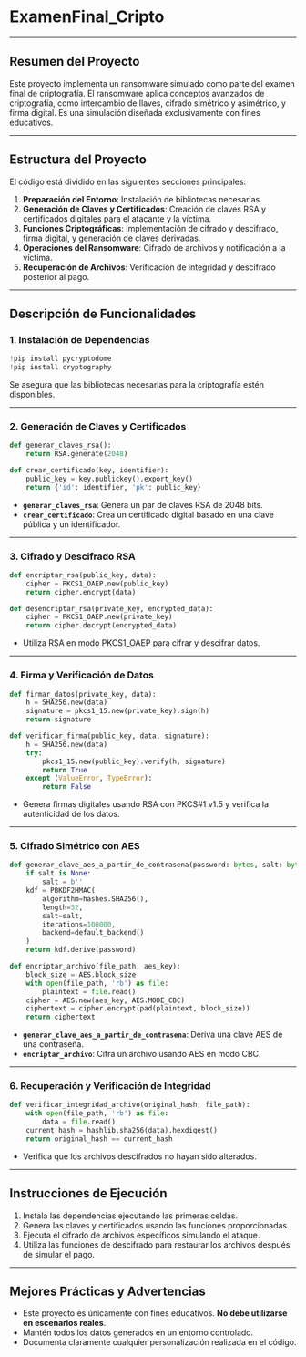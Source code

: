 # ExamenFinal_Cripto
---

## **Resumen del Proyecto**
Este proyecto implementa un ransomware simulado como parte del examen final de criptografía. El ransomware aplica conceptos avanzados de criptografía, como intercambio de llaves, cifrado simétrico y asimétrico, y firma digital. Es una simulación diseñada exclusivamente con fines educativos.

---

## **Estructura del Proyecto**
El código está dividido en las siguientes secciones principales:
1. **Preparación del Entorno**: Instalación de bibliotecas necesarias.
2. **Generación de Claves y Certificados**: Creación de claves RSA y certificados digitales para el atacante y la víctima.
3. **Funciones Criptográficas**: Implementación de cifrado y descifrado, firma digital, y generación de claves derivadas.
4. **Operaciones del Ransomware**: Cifrado de archivos y notificación a la víctima.
5. **Recuperación de Archivos**: Verificación de integridad y descifrado posterior al pago.

---

## **Descripción de Funcionalidades**

### 1. **Instalación de Dependencias**
```python
!pip install pycryptodome
!pip install cryptography
```
Se asegura que las bibliotecas necesarias para la criptografía estén disponibles.

---

### 2. **Generación de Claves y Certificados**
```python
def generar_claves_rsa():
    return RSA.generate(2048)

def crear_certificado(key, identifier):
    public_key = key.publickey().export_key()
    return {'id': identifier, 'pk': public_key}
```
- **`generar_claves_rsa`**: Genera un par de claves RSA de 2048 bits.
- **`crear_certificado`**: Crea un certificado digital basado en una clave pública y un identificador.

---

### 3. **Cifrado y Descifrado RSA**
```python
def encriptar_rsa(public_key, data):
    cipher = PKCS1_OAEP.new(public_key)
    return cipher.encrypt(data)

def desencriptar_rsa(private_key, encrypted_data):
    cipher = PKCS1_OAEP.new(private_key)
    return cipher.decrypt(encrypted_data)
```
- Utiliza RSA en modo PKCS1_OAEP para cifrar y descifrar datos.

---

### 4. **Firma y Verificación de Datos**
```python
def firmar_datos(private_key, data):
    h = SHA256.new(data)
    signature = pkcs1_15.new(private_key).sign(h)
    return signature

def verificar_firma(public_key, data, signature):
    h = SHA256.new(data)
    try:
        pkcs1_15.new(public_key).verify(h, signature)
        return True
    except (ValueError, TypeError):
        return False
```
- Genera firmas digitales usando RSA con PKCS#1 v1.5 y verifica la autenticidad de los datos.

---

### 5. **Cifrado Simétrico con AES**
```python
def generar_clave_aes_a_partir_de_contrasena(password: bytes, salt: bytes = None):
    if salt is None:
        salt = b'' 
    kdf = PBKDF2HMAC(
        algorithm=hashes.SHA256(),
        length=32,
        salt=salt,
        iterations=100000,
        backend=default_backend()
    )
    return kdf.derive(password)

def encriptar_archivo(file_path, aes_key):
    block_size = AES.block_size
    with open(file_path, 'rb') as file:
        plaintext = file.read()
    cipher = AES.new(aes_key, AES.MODE_CBC)
    ciphertext = cipher.encrypt(pad(plaintext, block_size))
    return ciphertext
```
- **`generar_clave_aes_a_partir_de_contrasena`**: Deriva una clave AES de una contraseña.
- **`encriptar_archivo`**: Cifra un archivo usando AES en modo CBC.

---

### 6. **Recuperación y Verificación de Integridad**
```python
def verificar_integridad_archivo(original_hash, file_path):
    with open(file_path, 'rb') as file:
        data = file.read()
    current_hash = hashlib.sha256(data).hexdigest()
    return original_hash == current_hash
```
- Verifica que los archivos descifrados no hayan sido alterados.

---

## **Instrucciones de Ejecución**
1. Instala las dependencias ejecutando las primeras celdas.
2. Genera las claves y certificados usando las funciones proporcionadas.
3. Ejecuta el cifrado de archivos específicos simulando el ataque.
4. Utiliza las funciones de descifrado para restaurar los archivos después de simular el pago.

---

## **Mejores Prácticas y Advertencias**
- Este proyecto es únicamente con fines educativos. **No debe utilizarse en escenarios reales**.
- Mantén todos los datos generados en un entorno controlado.
- Documenta claramente cualquier personalización realizada en el código.
